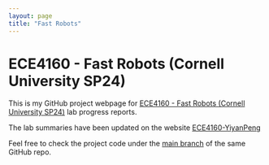 ```yaml
---
layout: page
title: "Fast Robots"
---
```


# ECE4160 - Fast Robots (Cornell University SP24)

This is my GitHub project webpage for [ECE4160 - Fast Robots (Cornell University SP24)](https://fastrobotscornell.github.io/FastRobots/) lab progress reports.

The lab summaries have been updated on the website [ECE4160-YiyanPeng](https://666harrypeng.github.io/Fast-Robots/)

Feel free to check the project code under the [main branch](https://github.com/666harrypeng/Fast-Robots/tree/main) of the same GitHub repo.
